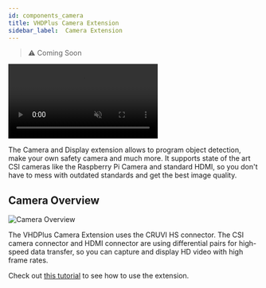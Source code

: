 ```yaml
---
id: components_camera
title: VHDPlus Camera Extension
sidebar_label:  Camera Extension
---
```


> :warning: Coming Soon

<video muted autoPlay><source src="/img/extensions/cam/Camera_An.mp4" type="video/mp4"/>Your browser does not support the video tag. You can download the video anyway.</video>

The Camera and Display extension allows to program object detection, make your own safety camera and much more. 
It supports state of the art CSI cameras like the Raspberry Pi Camera and standard HDMI, so you don't have to mess with outdated standards and get the best image quality.

## Camera Overview
![Camera Overview](/img/extensions/cam/Top_labled.png)

The VHDPlus Camera Extension uses the CRUVI HS connector. The CSI camera connector and HDMI connector are using differential pairs for high-speed data transfer, so you can capture and display HD video with high frame rates.

Check out [this tutorial](/docs/community_camera) to see how to use the extension. 

